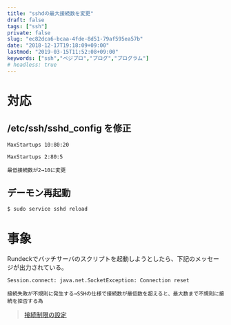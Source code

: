 ```yaml
---
title: "sshdの最大接続数を変更"
draft: false
tags: ["ssh"]
private: false
slug: "ec82dca6-bcaa-4fde-8d51-79af595ea57b"
date: "2018-12-17T19:18:09+09:00"
lastmod: "2019-03-15T11:52:08+09:00"
keywords: ["ssh","ベジプロ","プログ","プログラム"]
# headless: true
---
```


# 対応
## /etc/ssh/sshd_config を修正
```:after
MaxStartups 10:80:20
```

```:before
MaxStartups 2:80:5
```

```!
最低接続数が2→10に変更
```

## デーモン再起動
```
$ sudo service sshd reload
```

# 事象
Rundeckでバッチサーバのスクリプトを起動しようとしたら、下記のメッセージが出力されている。
```
Session.connect: java.net.SocketException: Connection reset
```
```!
接続失敗が不規則に発生する→SSHの仕様で接続数が最低数を超えると、最大数まで不規則に接続を拒否する為
```

> [接続制限の設定](http://www14.plala.or.jp/campus-note/vine_linux/server_ssh/ssh_filter.html)
